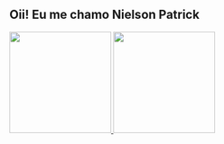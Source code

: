 ## Oii! Eu me chamo Nielson Patrick
<div>
    <a href="https://github.com/NielPatrick">
  <img height="180em" src="https://github-readme-stats.vercel.app/api?username=NielPatrick&show_icons=true&theme=tokyonight&include_all_commits=true&count_private=true"/>
  <img height="180em" src="https://github-readme-stats.vercel.app/api/top-langs/?Username=NielPatrick&layout=compact"/>
</div>